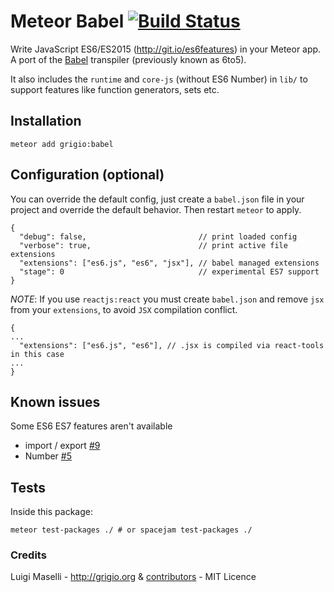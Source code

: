 # Meteor Babel [![Build Status](https://travis-ci.org/grigio/meteor-babel.svg?branch=master)](https://travis-ci.org/grigio/meteor-babel)

Write JavaScript ES6/ES2015 (http://git.io/es6features) in your Meteor app. A port of the [Babel](https://babeljs.io) transpiler (previously known as 6to5).

It also includes the `runtime` and `core-js` (without ES6 Number) in `lib/` to support features like function generators, sets etc.
 
## Installation
 
```
meteor add grigio:babel
```

## Configuration (optional)

You can override the default config, just create a `babel.json` file in your project and override the default behavior. Then restart `meteor` to apply.

```
{
  "debug": false,                         // print loaded config
  "verbose": true,                        // print active file extensions
  "extensions": ["es6.js", "es6", "jsx"], // babel managed extensions
  "stage": 0                              // experimental ES7 support
}

```
*NOTE*: If you use `reactjs:react` you must create `babel.json` and remove `jsx` from your `extensions`, to avoid `JSX` compilation conflict.

```
{
...
  "extensions": ["es6.js", "es6"], // .jsx is compiled via react-tools in this case
...
}
```

## Known issues

Some ES6 ES7 features aren't available

- import / export [#9](https://github.com/grigio/meteor-babel/issues/9)
- Number [#5](https://github.com/grigio/meteor-babel/issues/5)

## Tests

Inside this package:

```
meteor test-packages ./ # or spacejam test-packages ./
```


### Credits

Luigi Maselli - http://grigio.org  & [contributors](https://github.com/grigio/meteor-babel/graphs/contributors) - MIT Licence
